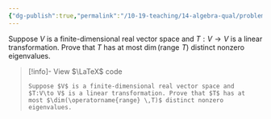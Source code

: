 ```yaml
---
{"dg-publish":true,"permalink":"/10-19-teaching/14-algebra-qual/problem-from-past-exams/linear-algebra/an-upper-bound-on-the-number-of-nonzero-eigenvalues/","tags":["linear_algebra"],"updated":"2025-03-18T10:41:23-07:00"}
---
```


Suppose $V$ is a finite-dimensional real vector space and $T:V\to V$ is a linear transformation. Prove that $T$ has at most $\dim(\operatorname{range} \,T)$ distinct nonzero eigenvalues.

> [!info]- View $\LaTeX$ code
> ```
> Suppose $V$ is a finite-dimensional real vector space and $T:V\to V$ is a linear transformation. Prove that $T$ has at most $\dim(\operatorname{range} \,T)$ distinct nonzero eigenvalues.
> ```